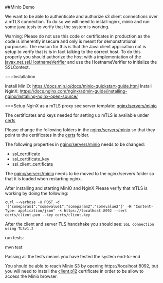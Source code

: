 ##Minio Demo

We want to be able to authenticate and authorize s3 client connections over a mTLS connection. To do so we will need to install nginx, minio and run some java tests to verify that the system is working.

Warning: Please do not use this code or certificates in production as the code is  inherently insecure and only is meant for demonstrational purpouses. The reason for this is that the Java client application not is setup to verify that is is in fact talking to the correct host. To do this properly you should authorize the host with a implementation of the [javax.net.ssl.HostnameVerifier](https://www.programcreek.com/java-api-examples/?class=javax.net.ssl.HostnameVerifier&method=verify) and use the HostnameVerifier to initialize the SSLContext.

===Installation

Install MinIO: https://docs.min.io/docs/minio-quickstart-guide.html
Install NginX: https://docs.nginx.com/nginx/admin-guide/installing-nginx/installing-nginx-open-source/

===Setup NginX as a mTLS proxy
see server template: [nginx/servers/minio](./nginx/servers/minio)

The certificates and keys needed for setting up mTLS is available under [certs](./certs)

Please change the following folders in the [nginx/servers/minio](./nginx/servers/minio) so that they point to the certificates in the [certs](./certs) folder.

The following properties in [nginx/servers/minio](./nginx/servers/minio) needs to be changed:

- ssl_certificate
- ssl_certificate_key
- ssl_client_certificate

The [nginx/servers/minio](./nginx/servers/minio) needs to be moved to the nginx/servers folder so that it is loaded when restarting nginx.

After installing and starting MinIO and NginX Please verify that mTLS is working by doing the following:

    curl --verbose -X POST -d '{"someparam1":"somevalue1","someparam2":"somevalue2"}' -H "Content-Type: application/json" -k https://localhost:8092 --cert certs/client.pem --key certs/client.key

After the client and server TLS handshake you should see: `SSL connection using TLSv1.2`

run tests:

mvn test

Passing all the tests means you have tested the system end-to-end

You should be able to reach Minio S3 by opening https://localhost:8092, but you will need to install the [client.p12](certs/client.p12) certificate in order to be allow to access the Minio browser.
